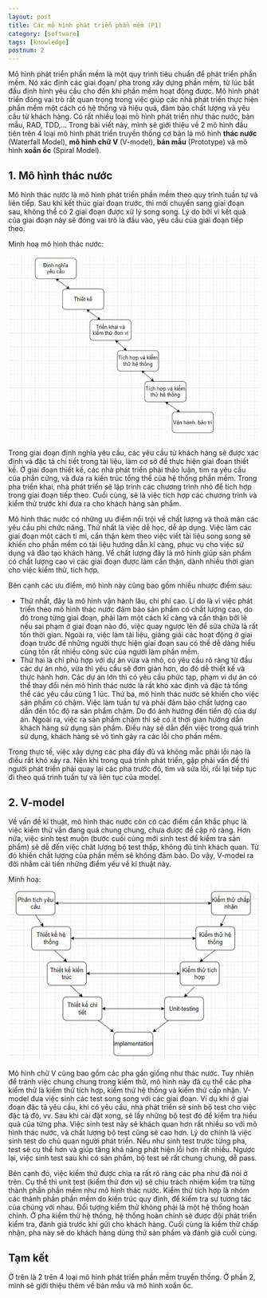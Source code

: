 ```yaml
---
layout: post
title: Các mô hình phát triển phần mềm (P1)
category: [software]
tags: [knowledge]
postnum: 2
---
```


Mô hình phát triển phần mềm là một quy trình tiêu chuẩn để phát triển phần mềm. Nó xác định các giai đoạn/ pha trong xây dựng phần mềm, từ lúc bắt đầu định hình yêu cầu cho đến khi phần mềm hoạt động được. Mô hình phát triển đóng vai trò rất quan trọng trong việc giúp các nhà phát triển thực hiện phần mềm một cách có hệ thống và hiệu quả, đảm bảo chất lượng và yêu cầu từ khách hàng.
Có rất nhiều loại mô hình phát triển như thác nước, bản mẫu, RAD, TDD,… Trong bài viết này, mình sẽ giới thiệu về 2 mô hình đầu tiên trên 4 loại mô hình phát triển truyền thống cơ bản là mô hình **thác nước** (Waterfall Model), **mô hình chữ V** (V-model), **bản mẫu** (Prototype) và mô hình **xoắn ốc** (Spiral Model).

## 1. Mô hình thác nước

Mô hình thác nước là mô hình phát triển phần mềm theo quy trình tuần tự và liên tiếp. Sau khi kết thúc giai đoạn trước, thì mới chuyển sang giai đoạn sau, không thể có 2 giai đoạn được xử lý song song. Lý do bởi vì kết quả của giai đoạn này sẽ đóng vai trò là đầu vào, yêu cầu của giai đoạn tiếp theo.

Minh hoạ mô hình thác nước:

<a class="post-image" >
<img itemprop="image"  src="/assets/images/post_img/post2_1.PNG"/>
</a>

Trong giai đoạn định nghĩa yêu cầu, các yêu cầu từ khách hàng sẽ được xác định và đặc tả chi tiết trong tài liệu, làm cơ sở để thực hiện giai đoạn thiết kế. Ở giai đoạn thiết kế, các nhà phát triển phải thảo luận, tìm ra yêu cầu của phần cứng, và đưa ra kiến trúc tổng thể của hệ thống phần mềm. Trong pha triển khai, nhà phát triển sẽ lập trình các chương trình nhỏ để tích hợp trong giai đoạn tiếp theo. Cuối cùng, sẽ là việc tích hợp các chương trình và kiểm thử trước khi đưa ra cho khách hàng sản phẩm.

Mô hình thác nước có những ưu điểm nổi trội về chất lượng và thoả mãn các yêu cầu phi chức năng. Thứ nhất là việc dễ học, dễ áp dụng. Việc làm các giai đoạn một cách tỉ mỉ, cẩn thận kèm theo việc viết tài liệu song song sẽ khiến cho phần mềm có tài liệu hướng dẫn kĩ càng, phục vụ cho việc sử dụng và đào tạo khách hàng. Về chất lượng đây là mô hình giúp sản phẩm có chất lượng cao vì các giai đoạn được làm cẩn thận, dành nhiều thời gian cho việc kiểm thử, tích hợp.

Bên cạnh các ưu điểm, mô hình này cũng bao gồm nhiều nhược điểm sau:
-  Thứ nhất, đây là mô hình vận hành lâu, chi phí cao. Lí do là vì việc phát triển theo mô hình thác nước đảm bảo sản phẩm có chất lượng cao, do đó trong từng giai đoạn, phải làm một cách kĩ càng và cẩn thận bởi lẽ nếu sai phạm ở giai đoạn nào đó, việc quay ngược lên để sửa chữa là rất tốn thời gian. Ngoài ra, việc làm tài liệu, giảng giải các hoạt động ở giai đoạn trước để những người thực hiện giai đoạn sau có thể dễ dàng hiểu cũng tốn rất nhiều công sức của người làm phần mềm. 
- Thứ hai là chỉ phù hợp với dự án vừa và nhỏ, có yêu cầu rõ ràng từ đầu các dự án nhỏ, vừa thì yêu cầu sẽ đơn giản hơn, do đó dễ thiết kế và thực hành hơn. Các dự án lớn thì có yêu cầu phức tạp, phạm vi dự án có thể thay đổi nên mô hình thác nước là rất khó xác định và đặc tả tổng thể các yêu cầu cùng 1 lúc. Thứ ba, mô hình thác nước sẽ khiến cho việc sản phẩm có chậm. Việc làm tuần tự và phải đảm bảo chất lượng cao dẫn đến tốc độ ra sản phẩm chậm. Do đó ảnh hưởng đến tiến độ của dự án. Ngoài ra, việc ra sản phẩm chậm thì sẽ có ít thời gian hướng dẫn khách hàng sử dụng sản phầm. Điều này sẽ dẫn đến việc trong quá trình sử dụng, khách hàng sẽ vô tình gây ra các lỗi cho phần mềm.

Trong thực tế, việc xây dựng các pha đầy đủ và không mắc phải lỗi nào là điều rất khó xảy ra. Nên khi trong quá trình phát triển, gặp phải vấn đề thì người phát triển phải quay lại các pha trước đó, tìm và sửa lỗi, rồi lại tiếp tục đi theo quá trình tuần tự và liên tục của model.

## 2. V-model

Về vấn đề kĩ thuật, mô hình thác nước còn có các điểm cần khắc phục là việc kiểm thử vẫn đang quá chung chung, chưa được đề cập rõ ràng. Hơn nữa, việc sinh test muộn (bước cuối cùng mới sinh test để kiểm tra sản phẩm) sẽ dễ đến việc chât lượng bộ test thấp, không đủ tính khách quan. Từ đó khiến chất lượng của phần mềm sẽ không đảm bảo. Do vậy, V-model ra đời nhằm cải tiến những điểm yếu về kĩ thuật này.

Minh hoạ:
<a class="post-image" >
<img itemprop="image"  src="/assets/images/post_img/post2_2.PNG"/>
</a>

Mô hình chữ V cũng bao gồm các pha gần giống như thác nước. Tuy nhiên để tránh việc chung chung trong kiểm thử, mô hình này đã cụ thể các pha kiểm thử là kiểm thử tích hợp, kiểm thử hệ thống và kiểm thử cấp nhận. V-model đưa việc sinh các test song song với các giai đoạn. Ví dụ khi ở giai đoạn đặc tả yêu cầu, khi có yêu cầu, nhà phát triển sẽ sinh bộ test cho việc đặc tả đó, vv. Sau khi cài đặt xong, sẽ lấy những bộ test đó để kiểm tra hiểu quả của từng pha. Việc sinh test này sẽ khách quan hơn rất nhiều so với mô hình thác nước, và chất lượng bộ test cũng sẽ cao hơn. Lý do chính là việc sinh test do chủ quan người phát triển. Nếu như sinh test trước từng pha, test sẽ cụ thể hơn và giúp tăng khả năng phát hiện lỗi hơn rất nhiều. Ngược lại, việc sinh test sau khi có sản phẩm, bộ test sẽ rất chung chung, dễ pass.

Bên cạnh đó, việc kiểm thử được chia ra rất rõ ràng các pha như đã nói ở trên. Cụ thể thì unit test (kiểm thử đơn vị) sẽ chịu trách nhiệm kiểm tra từng thành phần phần mềm như mô hình thác nước. Kiểm thử tích hợp là nhóm các thành phần phần mềm do kiến trúc quy định, để kiểm tra sự tương tác của chúng với nhau. Đối tượng kiểm thử không phải là một hệ thống hoàn chỉnh. Ở pha kiểm thử hệ thống, hệ thống hoàn chỉnh sẽ được đội phát triển kiểm tra, đánh giá trước khi gửi cho khách hàng. Cuối cùng là kiểm thử chấp nhận, pha này sẽ do khách hàng dùng thử sản phẩm và đánh giá cuối cùng.

## Tạm kết

Ở trên là 2 trên 4 loại mô hình phát triển phần mềm truyền thống. Ở phần 2, mình sẽ giới thiệu thêm về bản mẫu và mô hình xoắn ốc.
